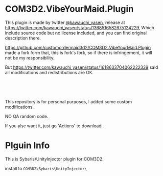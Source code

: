 # COM3D2.VibeYourMaid.Plugin

This plugin is made by twitter [@kawauchi_yasen](https://twitter.com/kawauchi_yasen), release at https://twitter.com/kawauchi_yasen/status/1368516582675124229, Which include source code but no license included, and you can find original description there.

https://github.com/customordermaid3d2/COM3D2.VibeYourMaid.Plugin made a fork form that, this is fork's fork, so if there is infringement, it will not be my responsibility.

But https://twitter.com/kawauchi_yasen/status/1618633704062222339 said all modifications and redistributions are OK.

<br>
<br>
<br>

This repository is for personal purposes, I added some custom modifications.

NO QA random code.

If you alse want it, just go 'Actions' to download.

# Plguin Info
This is Sybaris/UnityInjector plugin for COM3D2.

install to `COM3D2\Sybaris\UnityInjector\`
